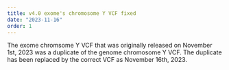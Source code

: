 ```yaml
---
title: v4.0 exome's chromosome Y VCF fixed
date: "2023-11-16"
order: 1
---
```


The exome chromsome Y VCF that was originally released on November 1st, 2023 was a duplicate of the genome chromosome Y VCF. The duplicate has been replaced by the correct VCF as November 16th, 2023. 

<!-- end_excerpt -->
